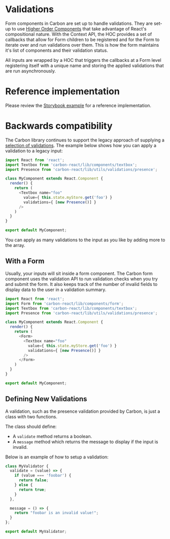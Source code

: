 # Validations

Form components in Carbon are set up to handle validations. They are set-up to use [Higher Order Components](https://reactjs.org/docs/higher-order-components.html) that take advantage of React's compositional nature. With the Context API, the HOC provides a set of callbacks that allow for Form children to be registered and for the Form to iterate over and run validations over them. This is how the form maintains it's list of components and their validation status.

All inputs are wrapped by a HOC that triggers the callbacks at a Form level registering itself with a unique name and storing the applied validations that are run asynchronously.

# Reference implementation
Please review the [Storybook example](../../src/components/validations/validations.stories.js) for a reference implementation.

# Backwards compatibility
The Carbon library continues to support the legacy approach of supplying a [selection of validations](https://github.com/Sage/carbon/tree/master/src/utils/validations). The example below shows how you can apply a validation to a legacy input:

```js
import React from 'react';
import Textbox from 'carbon-react/lib/components/textbox';
import Presence from 'carbon-react/lib/utils/validations/presence';

class MyComponent extends React.Component {
  render() {
    return (
      <Textbox name="foo"
        value={ this.state.myStore.get('foo') }
        validations={ [new Presence()] }
      />
    )
  }
}

export default MyComponent;
```

You can apply as many validations to the input as you like by adding more to the array.

## With a Form

Usually, your inputs will sit inside a form component. The Carbon form component uses the validation API to run validation checks when you try and submit the form. It also keeps track of the number of invalid fields to display data to the user in a validation summary.


```js
import React from 'react';
import Form from 'carbon-react/lib/components/form';
import Textbox from 'carbon-react/lib/components/textbox';
import Presence from 'carbon-react/lib/utils/validations/presence';

class MyComponent extends React.Component {
  render() {
    return (
      <Form>
        <Textbox name="foo"
          value={ this.state.myStore.get('foo') }
          validations={ [new Presence()] }
        />
      </Form>
    )
  }
}

export default MyComponent;
```

## Defining New Validations

A validation, such as the presence validation provided by Carbon, is just a class with two functions.

The class should define:

* A `validate` method returns a boolean.
* A `message` method which returns the message to display if the input is invalid.

Below is an example of how to setup a validation:

```js
class MyValidator {
  validate = (value) => {
    if (value === 'foobar') {
      return false;
    } else {
      return true;
    }
  },

  message = () => {
    return "foobar is an invalid value!";
  }
};

export default MyValidator;
```

